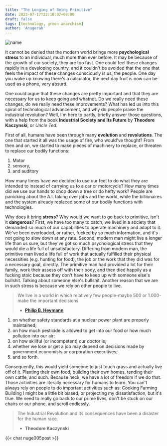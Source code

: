 ```yaml
---
title: "The Longing of Being Primitive"
date: 2023-07-17T22:10:07+08:00
draft: false
tags: [technology, green anarchism]
author: 'Anugerah'
---
```


![name](/screw.jpg#center)

It cannot be denied that the modern world brings more **psychological stress** to an individual, much more than ever before. It may be because of the growth of our society, they are too fast. One could feel these changes rapidly in a developing country, and it couldn't be avoided that the one that feels the impact of these changes consciously is us, the people. One day you wake up knowing there's a calculator, the next day fruit is now can be used as a phone, very absurd.

One could argue that these changes are pretty important and that they are necessary for us to keep going and whatnot. Do we really need these changes, do we really need these improvements? What has led us into this spiral of technological advancement, and why do people praise the industrial revolution? Well, I'm here to partly, briefly answer those questions, with a help from the book **Industrial Society and Its Future** by **Theodore Kaczynski**, or *Uncle Ted*.

First of all, humans have been through many **evolution** and **revolutions**. The one that started it all was the usage of fire, who would've thought? From then and on, we started to make pieces of machinery to replace, or threaten to replace our bodily functions:
1. Motor
2. sensory,
3. and auditory

How many times have we decided to use our feet to do what they are intended to instead of carrying us to a car or motorcycle? How many times did we use our hands to chop down a tree or do hefty work? People are panicking about the A.I. taking over jobs and the world, while the billionaires and the system already replaced some of our bodily functions with technologies.

Why does it bring **stress**? Why would we want to go back to primitive, isn't it **dangerous**? First, we have too many to catch, we lived in a society that demanded so much of our capabilities to operate machinery and adapt to it. We've been overloaded, or rather, fucked by so much information, and it's not going to slow down at any rate. Second, modern man might live a longer life than us sure, but they've got so much psychological stress that they would die a life full of unsatisfactory. Differing from modern man, the primitive man lived a life full of work that actually fulfilled their physical necessities (e.g. hunting for food), the job or the work that they did was for a necessary goal, directly. The primitive man had provided a lot for their family, work their assess off with their body, and then died happily as a fucking stoic because they don't have to keep up with someone else's bullshit. Talking about someone else's bullshit. Another reason that we are in such stress is because we rely on other people to live.

> We live in a world in which relatively few people-maybe 500 or 1.000-make the important decisions
>- [**Philip B. Heymann**](https://en.wikipedia.org/wiki/Philip_Heymann)

1. on whether safety standards at a nuclear power plant are properly maintained;
2. on how much pesticide is allowed to get into our food or how much pollution into our air;
3. on how skillful (or incompetent) our doctor is;
4. whether we lose or get a job may depend on decisions made by government economists or corporation executives;
5. and so forth.

Consequently, this would yield someone to just touch grass and actually live off of it. Planting their own food, building their own homes, tending their own cattle, and such. Because heck, we have a lot of freedom if we do that. Those activities are literally necessary for humans to learn. You can't always rely on people to do important activities such as:
Cooking
Farming
Building
I might be a little bit biased, or projecting my dissatisfaction, but it's true. We need to really go back to our prime lives, don't be stuck on our chairs or our phone, and scroll endlessly.

>The Industrial Revolution and its consequences have been a disaster for the human race.
>- **Theodore Kaczynski**

{{< chat nuge005post >}}